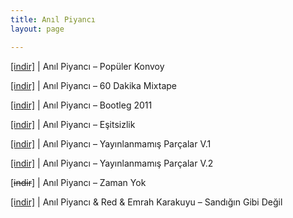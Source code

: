 ```yaml
---
title: Anıl Piyancı
layout: page

---
```

<a href="https://cloud.mail.ru/public/3fbb78a9d506/An%C4%B1l%20Piyanc%C4%B1%20%28Rapcash%29%20-%20Populer%20Konvoy" target="_blank">[indir]</a> | Anıl Piyancı &#8211; Popüler Konvoy

<a href="https://cloud.mail.ru/public/78f81d2a6a6b/An%C4%B1l%20Piyanc%C4%B1%20-%2060%20Dakika%20Mixtape%20%282010-2013%29" target="_blank">[indir]</a> | Anıl Piyancı &#8211; 60 Dakika Mixtape

<a href="https://cloud.mail.ru/public/4ba31c1e5374/An%C4%B1l%20Piyanc%C4%B1%20-%20Bootleg%202011" target="_blank">[indir]</a> | Anıl Piyancı &#8211; Bootleg 2011

<a href="https://cloud.mail.ru/public/fc77c0f74f0d/An%C4%B1l%20Piyanc%C4%B1%20-%20E%C5%9Fitsizlik" target="_blank">[indir]</a> | Anıl Piyancı &#8211; Eşitsizlik

<a href="https://cloud.mail.ru/public/43af9806389f/An%C4%B1l%20Piyanc%C4%B1%20-%20Yay%C4%B1nlanmam%C4%B1%C5%9F%20Par%C3%A7alar%201" target="_blank">[indir]</a> | Anıl Piyancı &#8211; Yayınlanmamış Parçalar V.1

<a href="https://cloud.mail.ru/public/1ad1d645dcaf/An%C4%B1l%20Piyanc%C4%B1%20-%20Yayinlanmam%C4%B1%C5%9F%20Par%C3%A7alar%202" target="_blank">[indir]</a> | Anıl Piyancı &#8211; Yayınlanmamış Parçalar V.2

[<del>indir</del>] | Anıl Piyancı &#8211; Zaman Yok

<a href="https://cloud.mail.ru/public/a2b44bf9c57a/An%C4%B1l%20Piyanc%C4%B1%20%26%20Red%20%26%20Emrah%20Karakuyu%20-%20Sand%C4%B1%C4%9F%C4%B1n%20Gibi%20De%C4%9Fil" target="_blank">[indir]</a> | Anıl Piyancı & Red & Emrah Karakuyu &#8211; Sandığın Gibi Değil